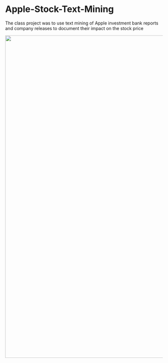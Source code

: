 # Apple-Stock-Text-Mining
The class project was to use text mining of Apple investment bank reports and company releases to document their impact on the stock price


<img width="1032" src="https://github.com/Twabeeric/Apple-Stock-Text-Mining/blob/master/AAPLPricevVolume.png">


